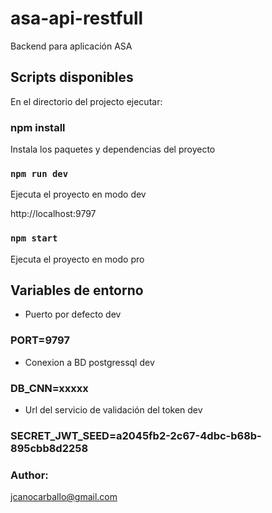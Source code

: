 # asa-api-restfull

Backend para aplicación ASA

## Scripts disponibles

En el directorio del projecto ejecutar:

### npm install

Instala los paquetes y dependencias del proyecto

### `npm run dev`

Ejecuta el proyecto en modo dev

http://localhost:9797

### `npm start` 

Ejecuta el proyecto en modo pro

## Variables de entorno

- Puerto por defecto dev
### PORT=9797

- Conexion a BD postgressql dev
### DB_CNN=xxxxx

- Url del servicio de validación del token dev
### SECRET_JWT_SEED=a2045fb2-2c67-4dbc-b68b-895cbb8d2258

### Author:

jcanocarballo@gmail.com